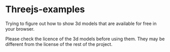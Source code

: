# Threejs-examples
Trying to figure out how to show 3d models that are available for free in your browser.

Please check the licence of the 3d models before using them. They may be different from the license of the rest of the project.
